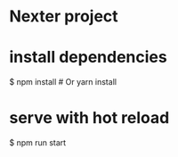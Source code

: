 # Nexter project



# install dependencies
$ npm install # Or yarn install

# serve with hot reload
$ npm run start